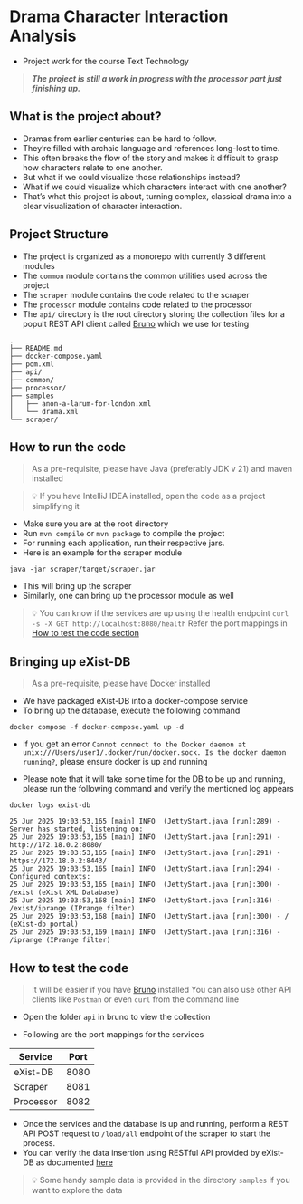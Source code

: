# Drama Character Interaction Analysis

- Project work for the course Text Technology

> **_The project is still a work in progress with the processor part just finishing up._**

## What is the project about?

- Dramas from earlier centuries can be hard to follow.
- They’re filled with archaic language and references long-lost to time.
- This often breaks the flow of the story and makes it difficult to grasp how characters relate to one another.
- But what if we could visualize those relationships instead?
- What if we could visualize which characters interact with one another?
- That’s what this project is about, turning complex, classical drama into a clear visualization of character
  interaction.

## Project Structure

- The project is organized as a monorepo with currently 3 different modules
- The `common` module contains the common utilities used across the project
- The `scraper` module contains the code related to the scraper
- The `processor` module contains code related to the processor
- The `api/` directory is the root directory storing the collection files for a popult REST API client
  called [Bruno](https://www.usebruno.com) which we use for testing

```
.
├── README.md
├── docker-compose.yaml
├── pom.xml
├── api/
├── common/
├── processor/
├── samples
│   ├── anon-a-larum-for-london.xml
│   └── drama.xml
└── scraper/
```

## How to run the code

> As a pre-requisite, please have Java (preferably JDK v 21) and maven installed

> 💡 If you have IntelliJ IDEA installed, open the code as a project simplifying it

- Make sure you are at the root directory
- Run `mvn compile` or `mvn package` to compile the project
- For running each application, run their respective jars.
- Here is an example for the scraper module

```shell
java -jar scraper/target/scraper.jar
```

- This will bring up the scraper
- Similarly, one can bring up the processor module as well

> 💡 You can know if the services are up using the health endpoint
> `curl -s -X GET http://localhost:8080/health`
> Refer the port mappings in [How to test the code section](#how-to-test-the-code)

## Bringing up eXist-DB

> As a pre-requisite, please have Docker installed

- We have packaged eXist-DB into a docker-compose service
- To bring up the database, execute the following command

```shell
docker compose -f docker-compose.yaml up -d
```

- If you get an error
  `Cannot connect to the Docker daemon at unix:///Users/user1/.docker/run/docker.sock. Is the docker daemon running?`,
  please ensure docker is up and running

- Please note that it will take some time for the DB to be up and running, please run the following command and verify
  the mentioned log appears

```shell
docker logs exist-db
```

```shell
25 Jun 2025 19:03:53,165 [main] INFO  (JettyStart.java [run]:289) - Server has started, listening on: 
25 Jun 2025 19:03:53,165 [main] INFO  (JettyStart.java [run]:291) - http://172.18.0.2:8080/ 
25 Jun 2025 19:03:53,165 [main] INFO  (JettyStart.java [run]:291) - https://172.18.0.2:8443/ 
25 Jun 2025 19:03:53,165 [main] INFO  (JettyStart.java [run]:294) - Configured contexts: 
25 Jun 2025 19:03:53,165 [main] INFO  (JettyStart.java [run]:300) - /exist (eXist XML Database) 
25 Jun 2025 19:03:53,168 [main] INFO  (JettyStart.java [run]:316) - /exist/iprange (IPrange filter) 
25 Jun 2025 19:03:53,168 [main] INFO  (JettyStart.java [run]:300) - / (eXist-db portal) 
25 Jun 2025 19:03:53,169 [main] INFO  (JettyStart.java [run]:316) - /iprange (IPrange filter) 
```

## How to test the code

> It will be easier if you have [Bruno](https://www.usebruno.com) installed
> You can also use other API clients like `Postman` or even `curl` from the command line

- Open the folder `api` in bruno to view the collection

- Following are the port mappings for the services

| Service   | Port |
|-----------|------|
| eXist-DB  | 8080 |
| Scraper   | 8081 |
| Processor | 8082 |

- Once the services and the database is up and running, perform a REST API POST request to `/load/all` endpoint of the
  scraper to start the process.
- You can verify the data insertion using RESTful API provided by eXist-DB as
  documented [here](https://exist-db.org/exist/apps/doc/devguide_rest)

> 💡 Some handy sample data is provided in the directory `samples` if you want to explore the data